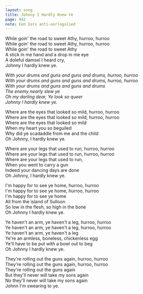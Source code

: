 ```yaml
---
layout: song
title: Johnny I Hardly Knew Ye
page: 942
note: Een Iers anti-oorlogslied
---
```


While goin' the road to sweet Athy, hurroo, hurroo  
While goin' the road to sweet Athy, hurroo, hurroo  
While goin' the road to sweet Athy  
A stick in me hand and a drop in me eye  
A doleful damsel I heard cry,  
Johnny I hardly knew ye.  

_With your drums and guns and guns and drums, hurroo, hurroo  
With your drums and guns and guns and drums, hurroo, hurroo  
With your drums and guns and guns and drums  
The enemy nearly slew ye  
Oh my darling dear, Ye look so queer  
Johnny I hardly knew ye._  

Where are the eyes that looked so mild, hurroo, hurroo  
Where are the eyes that looked so mild, hurroo, hurroo  
Where are the eyes that looked so mild  
When my heart you so beguiled  
Why did ye scadaddle from me and the child   
Oh Johnny, I hardly knew ye.  

Where are your legs that used to run, hurroo, hurroo  
Where are your legs that used to run, hurroo, hurroo  
Where are your legs that used to run,  
When you went to carry a gun  
Indeed your dancing days are done  
Oh Johnny, I hardly knew ye.  

I'm happy for to see ye home, hurroo, hurroo  
I'm happy for to see ye home, hurroo, hurroo  
I'm happy for to see ye home  
All from the island of Sulloon  
So low in the flesh, so high in the bone  
Oh Johnny I hardly knew ye.  

Ye haven't an arm, ye haven't a leg, hurroo, hurroo  
Ye haven't an arm, ye haven't a leg, hurroo, hurroo  
Ye haven't an arm, ye haven't a leg  
Ye're an armless, boneless, chickenless egg  
Ye'll have to be put with a bowl out to beg  
Oh Johnny I hardly knew ye.  

They're rolling out the guns again, hurroo, hurroo  
They're rolling out the guns again, hurroo, hurroo  
They're rolling out the guns again  
But they'll never will take my sons again  
No they'll never will take my sons again  
Johnn I'm swearing to ye.  
